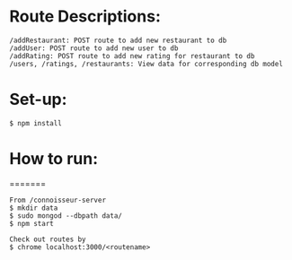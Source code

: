 # Route Descriptions:

```
/addRestaurant: POST route to add new restaurant to db
/addUser: POST route to add new user to db
/addRating: POST route to add new rating for restaurant to db
/users, /ratings, /restaurants: View data for corresponding db model
```

# Set-up:
```
$ npm install
```

# How to run:
=======
```
From /connoisseur-server
$ mkdir data
$ sudo mongod --dbpath data/
$ npm start

Check out routes by 
$ chrome localhost:3000/<routename>
```
